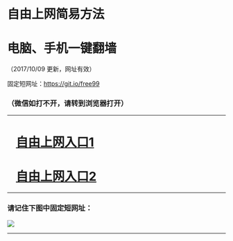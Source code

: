 ﻿# 自由上网简易方法

# 电脑、手机一键翻墙

（2017/10/09 更新，网址有效）

固定短网址：https://git.io/free99

### （微信如打不开，请转到浏览器打开）


***





# &nbsp;&nbsp; <a href="http://ft150243841.fwq-tz-1001.info/fwqtz01.html?t=100900117287 " target="_blank">自由上网入口1</a>
# &nbsp;&nbsp; <a href="http://ft2542811822.fwq-tz-1002.info/fwqtz02.html?t=100900130536 " target="_blank">自由上网入口2</a>
***

### 请记住下图中固定短网址：

<img src="https://s3-us-west-2.amazonaws.com/fwq-1001/yjfq-20170905okok.png" /> 


***


